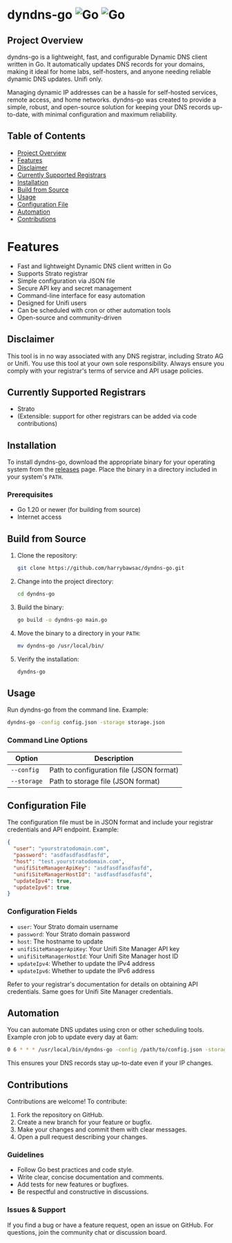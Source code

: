 # dyndns-go ![Go](https://img.shields.io/badge/Go-1.20%2B-blue) ![Go](https://img.shields.io/badge/For_unifi_users-only-red)

## Project Overview

dyndns-go is a lightweight, fast, and configurable Dynamic DNS client written in Go. It automatically updates DNS records for your domains, making it ideal for home labs, self-hosters, and anyone needing reliable dynamic DNS updates. Unifi only.

Managing dynamic IP addresses can be a hassle for self-hosted services, remote access, and home networks. dyndns-go was created to provide a simple, robust, and open-source solution for keeping your DNS records up-to-date, with minimal configuration and maximum reliability.

## Table of Contents

- [Project Overview](#project-overview)
- [Features](#features)
- [Disclaimer](#disclaimer)
- [Currently Supported Registrars](#currently-supported-registrars)
- [Installation](#installation)
- [Build from Source](#build-from-source)
- [Usage](#usage)
- [Configuration File](#configuration-file)
- [Automation](#automation)
- [Contributions](#contributions)

# Features

- Fast and lightweight Dynamic DNS client written in Go
- Supports Strato registrar
- Simple configuration via JSON file
- Secure API key and secret management
- Command-line interface for easy automation
- Designed for Unifi users
- Can be scheduled with cron or other automation tools
- Open-source and community-driven

## Disclaimer

This tool is in no way associated with any DNS registrar, including Strato AG or Unifi. You use this tool at your own sole responsibility. Always ensure you comply with your registrar's terms of service and API usage policies.

## Currently Supported Registrars

- Strato
- (Extensible: support for other registrars can be added via code contributions)

## Installation

To install dyndns-go, download the appropriate binary for your operating system from the [releases](https://github.com/harrybawsac/dyndns-go/releases) page. Place the binary in a directory included in your system's `PATH`.

### Prerequisites

- Go 1.20 or newer (for building from source)
- Internet access

## Build from Source

1. Clone the repository:
   ```sh
   git clone https://github.com/harrybawsac/dyndns-go.git
   ```
2. Change into the project directory:
   ```sh
   cd dyndns-go
   ```
3. Build the binary:
   ```sh
   go build -o dyndns-go main.go
   ```
4. Move the binary to a directory in your `PATH`:
   ```sh
   mv dyndns-go /usr/local/bin/
   ```
5. Verify the installation:
   ```sh
   dyndns-go
   ```

## Usage

Run dyndns-go from the command line. Example:

```sh
dyndns-go -config config.json -storage storage.json
```

### Command Line Options

| Option      | Description                              |
| ----------- | ---------------------------------------- |
| `--config`  | Path to configuration file (JSON format) |
| `--storage` | Path to storage file (JSON format)       |

## Configuration File

The configuration file must be in JSON format and include your registrar credentials and API endpoint. Example:

```json
{
  "user": "yourstratodomain.com",
  "password": "asdfasdfasdfasfd",
  "host": "test.yourstratodomain.com",
  "unifiSiteManagerApiKey": "asdfasdfasdfasfd",
  "unifiSiteManagerHostId": "asdfasdfasdfasfd",
  "updateIpv4": true,
  "updateIpv6": true
}
```

### Configuration Fields

- `user`: Your Strato domain username
- `password`: Your Strato domain password
- `host`: The hostname to update
- `unifiSiteManagerApiKey`: Your Unifi Site Manager API key
- `unifiSiteManagerHostId`: Your Unifi Site Manager host ID
- `updateIpv4`: Whether to update the IPv4 address
- `updateIpv6`: Whether to update the IPv6 address

Refer to your registrar's documentation for details on obtaining API credentials. Same goes for Unifi Site Manager credentials.

## Automation

You can automate DNS updates using cron or other scheduling tools. Example cron job to update every day at 6am:

```sh
0 6 * * * /usr/local/bin/dyndns-go -config /path/to/config.json -storage /path/to/storage.json
```

This ensures your DNS records stay up-to-date even if your IP changes.

## Contributions

Contributions are welcome! To contribute:

1. Fork the repository on GitHub.
2. Create a new branch for your feature or bugfix.
3. Make your changes and commit them with clear messages.
4. Open a pull request describing your changes.

### Guidelines

- Follow Go best practices and code style.
- Write clear, concise documentation and comments.
- Add tests for new features or bugfixes.
- Be respectful and constructive in discussions.

### Issues & Support

If you find a bug or have a feature request, open an issue on GitHub. For questions, join the community chat or discussion board.
